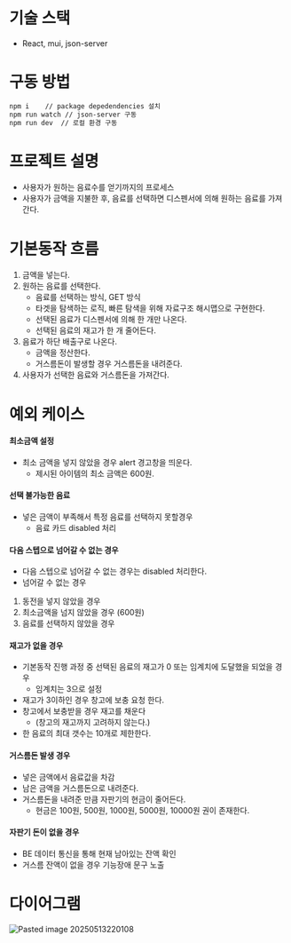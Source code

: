 # 기술 스택

- React, mui, json-server

# 구동 방법

```bash
npm i    // package depedendencies 설치
npm run watch // json-server 구동
npm run dev  // 로컬 환경 구동
```

# 프로젝트 설명

- 사용자가 원하는 음료수를 얻기까지의 프로세스
- 사용자가 금액을 지불한 후, 음료를 선택하면 디스펜서에 의해 원하는 음료를 가져간다.

# 기본동작 흐름

1. 금액을 넣는다.
2. 원하는 음료를 선택한다.
    - 음료를 선택하는 방식, GET 방식
    - 타겟을 탐색하는 로직,  빠른 탐색을 위해 자료구조 해시맵으로 구현한다.
    - 선택된 음료가 디스펜서에 의해 한 개만 나온다.
    - 선택된 음료의 재고가 한 개 줄어든다.
3. 음료가 하단 배출구로 나온다.
    - 금액을 정산한다.
    - 거스름돈이 발생할 경우 거스름돈을 내려준다.
4. 사용자가 선택한 음료와 거스름돈을 가져간다.

# 예외 케이스

#### 최소금액 설정

- 최소 금액을 넣지 않았을 경우 alert 경고창을 띄운다.
  - 제시된 아이템의 최소 금액은 600원.

#### 선택 불가능한 음료

- 넣은 금액이 부족해서 특정 음료를 선택하지 못할경우
  - 음료 카드 disabled 처리

#### 다음 스텝으로 넘어갈 수 없는 경우

- 다음 스텝으로 넘어갈 수 없는 경우는 disabled 처리한다.
- 넘어갈 수 없는 경우

 1. 동전을 넣지 않았을 경우
 2. 최소금액을 넘지 않았을 경우 (600원)
 3. 음료를 선택하지 않았을 경우

#### 재고가 없을 경우

- 기본동작 진행 과정 중 선택된 음료의 재고가 0 또는 임계치에 도달했을 되었을 경우
  - 임계치는 3으로 설정
- 재고가 3이하인 경우 창고에 보충 요청 한다.
- 창고에서 보충받을 경우 재고를 채운다
  - (창고의 재고까지 고려하지 않는다.)
- 한 음료의 최대 갯수는 10개로 제한한다.

#### 거스름돈 발생 경우

- 넣은 금액에서 음료값을 차감
- 남은 금액을 거스름돈으로 내려준다.
- 거스름돈을 내려준 만큼 자판기의 현금이 줄어든다.
  - 현금은 100원, 500원, 1000원, 5000원, 10000원 권이 존재한다.

#### 자판기 돈이 없을 경우

- BE 데이터 통신을 통해 현재 남아있는 잔액 확인
- 거스름 잔액이 없을 경우 기능장애 문구 노출

# 다이어그램

![Pasted image 20250513220108](https://github.com/user-attachments/assets/1d86b4b0-5bce-481f-917d-a34a9b48beb4)
